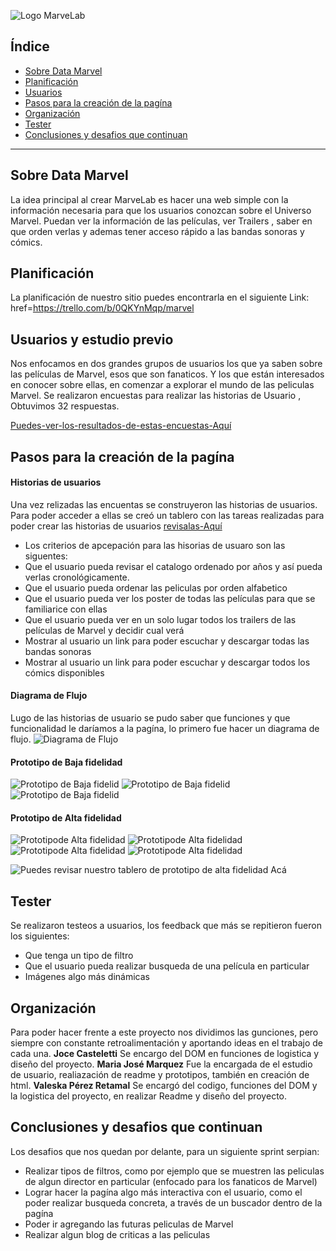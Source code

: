  ![Logo MarveLab](imagenes/LogoMarvelab.PNG)

 ## Índice

 * [Sobre Data Marvel](#Sobre-Data-Marvel)
* [Planificación](#Planificación)
* [Usuarios](#Usuarios)
* [Pasos para la creación de la pagína](#Pasos-para-la-creación-de-la-pagina)
* [Organización](#organizacion)
* [Tester](Testeos)
* [Conclusiones y desafios que continuan](#conclusiones-y-desafios-que-continuan)

 ***

 ## Sobre Data Marvel

La idea principal al crear MarveLab es hacer una web simple con la información necesaria para que los usuarios conozcan sobre el Universo Marvel. Puedan ver la información de las películas, ver Trailers , saber en que orden verlas y ademas tener acceso rápido a las bandas sonoras y cómics.

 

 ## Planificación

 La planificación de nuestro sitio puedes encontrarla en el siguiente Link:
 href=https://trello.com/b/0QKYnMqp/marvel

 ## Usuarios y estudio previo 

 Nos enfocamos en dos grandes grupos de usuarios  los que ya saben sobre las películas de Marvel, esos que son fanaticos. Y los que están interesados en conocer sobre ellas, en comenzar a explorar el mundo de las peliculas Marvel.
 Se realizaron encuestas para realizar las historias de Usuario  , Obtuvimos 32 respuestas.

 [Puedes-ver-los-resultados-de-estas-encuestas-Aquí](https://goo.gl/forms/8Se05ez7hFWepGhM2)


 ## Pasos para la creación de la pagína 
  #### Historias de usuarios
  Una vez relizadas las encuentas se construyeron las historias de usuarios. 
  Para poder acceder a ellas se creó un tablero con las tareas realizadas para poder crear las historias de usuarios [revisalas-Aquí](https://trello.com/b/0QKYnMqp/marvel)
  * Los criterios de apcepación para las hisorias de usuaro son las siguentes: 
   * Que el usuario pueda revisar el catalogo ordenado por años y así pueda verlas cronológicamente.
   * Que el usuario pueda ordenar las peliculas por orden alfabetico
   * Que el usuario pueda ver los poster de todas las películas para que se familiarice con ellas
   * Que  el usuario pueda ver en un solo lugar todos los trailers de las películas de Marvel y decidir cual verá
   * Mostrar al usuario un link para poder escuchar y descargar todas las bandas sonoras
   * Mostrar al usuario un link para poder escuchar y descargar todos los cómics disponibles
   #### Diagrama de Flujo
   Lugo de las historias de usuario se pudo saber que funciones y que funcionalidad le daríamos a la pagína, lo primero fue hacer un diagrama de flujo.
   ![Diagrama de Flujo](imagenes/diagrama-de-flujo.jpg)

#### Prototipo de Baja fidelidad
   
![Prototipo de Baja fidelid](imagenes/proto-baja1.jpg) ![Prototipo de Baja fidelid](imagenes/proto-baja2.jpg)
![Prototipo de Baja fidelid](imagenes/proto-baja3.jpg)

#### Prototipo de Alta fidelidad

![Prototipode Alta fidelidad](imagenes/proto-alta1.png)
![Prototipode Alta fidelidad](imagenes/proto-alta2.png)
![Prototipode Alta fidelidad](imagenes/proto-alta3.png)
![Prototipode Alta fidelidad](imagenes/proto-alta4.png)

![Puedes revisar nuestro tablero de prototipo de alta fidelidad Acá](https://www.figma.com/proto/SJnwHMfo6eRvtrlGAXoaZxSn/Untitled?node-id=0:1&amp;scaling=min-zoom)

## Tester
Se realizaron testeos a usuarios, los feedback que más se repitieron fueron los siguientes: 
* Que tenga un tipo de filtro
* Que el usuario pueda realizar busqueda de una película en particular
* Imágenes algo más dinámicas 


## Organización
Para poder hacer frente a este proyecto nos dividimos las gunciones, pero siempre con constante retroalimentación y aportando ideas en el trabajo de cada una.
**Joce Casteletti** Se encargo del DOM en funciones de logistica y diseño del proyecto.
**Maria José Marquez** Fue la encargada de el estudio de usuario, realiazación de readme y prototipos, también en creación de html.
**Valeska Pérez Retamal** Se encargó del codigo, funciones del DOM y la logistica del proyecto, en realizar Readme y diseño del proyecto.
 


## Conclusiones y desafios que continuan
Los desafios que nos quedan por delante, para un siguiente sprint serpian:
* Realizar tipos de filtros, como por ejemplo que se muestren las peliculas de algun director en particular (enfocado para los fanaticos de Marvel)
* Lograr hacer la pagína algo más interactiva con el usuario, como el poder realizar busqueda concreta, a través de un buscador dentro de la pagína
* Poder ir agregando las futuras peliculas de Marvel
* Realizar algun blog de criticas a las peliculas 

 

 